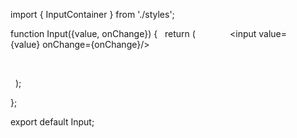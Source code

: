 import { InputContainer } from './styles'; 
  
 function Input({value, onChange}) { 
   return ( 
     <InputContainer> 
         <input value={value} onChange={onChange}/> 
  
     </InputContainer> 
  
   ); 
  
 }; 
  
 export default Input;
